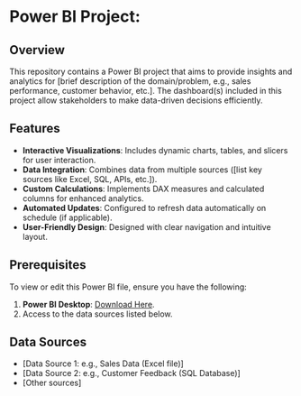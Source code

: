 # Power BI Project:

## Overview
This repository contains a Power BI project that aims to provide insights and analytics for [brief description of the domain/problem, e.g., sales performance, customer behavior, etc.]. The dashboard(s) included in this project allow stakeholders to make data-driven decisions efficiently.

## Features
- **Interactive Visualizations**: Includes dynamic charts, tables, and slicers for user interaction.
- **Data Integration**: Combines data from multiple sources ([list key sources like Excel, SQL, APIs, etc.]).
- **Custom Calculations**: Implements DAX measures and calculated columns for enhanced analytics.
- **Automated Updates**: Configured to refresh data automatically on schedule (if applicable).
- **User-Friendly Design**: Designed with clear navigation and intuitive layout.

## Prerequisites
To view or edit this Power BI file, ensure you have the following:
1. **Power BI Desktop**: [Download Here](https://powerbi.microsoft.com/desktop/).
2. Access to the data sources listed below.

## Data Sources
- [Data Source 1: e.g., Sales Data (Excel file)]
- [Data Source 2: e.g., Customer Feedback (SQL Database)]
- [Other sources]
